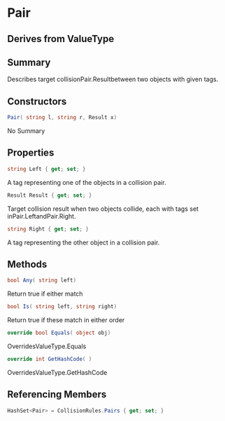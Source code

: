 # Pair

## Derives from ValueType

## Summary

Describes target collisionPair.Resultbetween two objects with given tags.
## Constructors

```c#
Pair( string l, string r, Result x) 
```
No Summary
## Properties

```c#
string Left { get; set; } 
```
A tag representing one of the objects in a collision pair.
```c#
Result Result { get; set; } 
```
Target collision result when two objects collide, each with tags set inPair.LeftandPair.Right.
```c#
string Right { get; set; } 
```
A tag representing the other object in a collision pair.
## Methods

```c#
bool Any( string left) 
```
Return true if either match
```c#
bool Is( string left, string right) 
```
Return true if these match in either order
```c#
override bool Equals( object obj) 
```
OverridesValueType.Equals
```c#
override int GetHashCode( ) 
```
OverridesValueType.GetHashCode
## Referencing Members

```c#
HashSet<Pair> = CollisionRules.Pairs { get; set; } 
```

